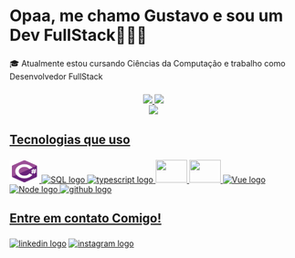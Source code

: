 <h1 align="left">Opaa, me chamo Gustavo e sou um Dev FullStack👋💪🏻</h1>

###

<p align="left">🎓 Atualmente estou cursando Ciências da Computação e trabalho como Desenvolvedor FullStack</p>

###

<div align="center">
<a href="https://github.com/gustavonunes0">
<img height="180em" src="https://github-readme-stats.vercel.app/api?username=gustavonunes0&show_icons=true&theme=dark&include_all_commits=true&count_private=true"/>
<img height="180em" src="https://github-readme-stats.vercel.app/api/top-langs/?username=gustavonunes0&layout=compact&langs_count=7&theme=dark"/>

<br/>
<div align="center" >
     <img src="https://github-profile-trophy.vercel.app/?username=gustavonunes0&row=1&column=6&theme=flat&margin-w=15&margin-h=15"/>
</div>
</div>

###

<h2 align="left">Tecnologias que uso</h2>

###

<div align="left">
  <img src="https://raw.githubusercontent.com/devicons/devicon/master/icons/csharp/csharp-original.svg" height="40" width="52" alt="github logo"  />
  <img src="https://cdn-icons-png.flaticon.com/512/4492/4492311.png" height="40" width="45" alt="SQL logo"  />  
  <img src="https://upload.wikimedia.org/wikipedia/commons/thumb/4/4c/Typescript_logo_2020.svg/2048px-Typescript_logo_2020.svg.png" height="40" width="40" alt="typescript logo"  />
  <img src="https://upload.wikimedia.org/wikipedia/commons/thumb/2/27/PHP-logo.svg/1200px-PHP-logo.svg.png" height="40" width="55 alt="PHP logo"/>
  <img src="https://miro.medium.com/v2/resize:fit:1000/1*Yafu7ihc1LFuP4azerAa4w.png" height="40" width="55 alt="React logo"/>
  <img src="https://res.cloudinary.com/ddxwdqwkr/image/upload/v1690837534/patterns.dev/Images/vue/intro/vue.png" height="40" width="60" alt="Vue logo"/>
  <img src="https://neginet.com/wp-content/uploads/2018/03/nodejs-logo.png" height="40" width="40" alt="Node logo"  />
  <img src="https://cdn.jsdelivr.net/gh/devicons/devicon/icons/github/github-original.svg" height="40" width="52" alt="github logo"  />
</div>

###

<h2 align="left">Entre em contato Comigo!</h2>

###

<div align="left">
  <a href="https://www.linkedin.com/in/gustavo-nor%C3%B5es-b44b46205/" target="_blank"><img src="https://raw.githubusercontent.com/maurodesouza/profile-readme-generator/master/src/assets/icons/social/linkedin/default.svg" width="52" height="40" alt="linkedin logo"  /><a/>
  <a href="https://www.instagram.com/gustavo.nuness_/" target="_blank"><img src="https://raw.githubusercontent.com/maurodesouza/profile-readme-generator/master/src/assets/icons/social/instagram/default.svg" width="52" height="40" alt="instagram logo"  /><a/>
</div>

###
